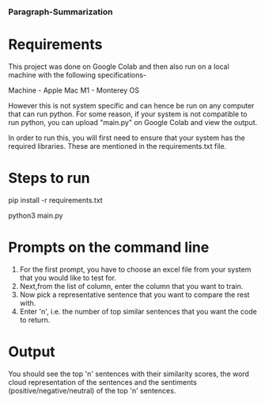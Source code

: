 ### Paragraph-Summarization
# Requirements

This project was done on Google Colab and then also run on a local machine with the following specifications-

Machine - Apple Mac M1 - Monterey OS

However this is not system specific and can hence be run on any computer that can run python. For some reason, if your system is not compatible to run python, you can upload "main.py" on Google Colab and view the output.

In order to run this, you will first need to ensure that your system has the required libraries. These are mentioned in the requirements.txt file.

# Steps to run

pip install -r requirements.txt

python3 main.py

# Prompts on the command line

1. For the first prompt, you have to choose an excel file from your system that you would like to test for.
2. Next,from the list of column, enter the column that you want to train.
3. Now pick a representative sentence that you want to compare the rest with.
4. Enter 'n', i.e. the number of top similar sentences that you want the code to return.

# Output

You should see the top 'n' sentences with their similarity scores, the word cloud representation of the sentences and the sentiments (positive/negative/neutral) of the top 'n' sentences.
